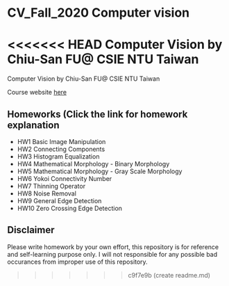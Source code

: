 # CV_Fall_2020 Computer vision
<<<<<<< HEAD
Computer Vision by Chiu-San FU@ CSIE NTU Taiwan
=======
Computer Vision by Chiu-San FU@ CSIE NTU Taiwan

Course website [here](http://cv2.csie.ntu.edu.tw/CV/#Regulations)

## Homeworks (Click the link for homework explanation
* HW1 Basic Image Manipulation
* HW2 Connecting Components
* HW3 Histogram Equalization
* HW4 Mathematical Morphology - Binary Morphology
* HW5 Mathematical Morphology - Gray Scale Morphology
* HW6 Yokoi Connectivity Number
* HW7 Thinning Operator
* HW8 Noise Removal
* HW9 General Edge Detection
* HW10 Zero Crossing Edge Detection

## Disclaimer 
Please write homework by your own effort, this repository is for reference and self-learning purpose only. I will not responsible for any possible bad occurances from improper use of this repository.
>>>>>>> c9f7e9b (create readme.md)
